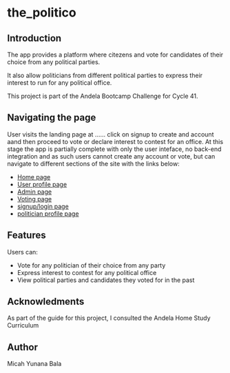 # the_politico

## Introduction

The app provides a platform where citezens and vote for
candidates of their choice from any political parties.

It also allow politicians from different political parties
to express their interest to run for any political office.

This project is part of the Andela Bootcamp Challenge for
Cycle 41.

## Navigating the page

User visits the landing page at ...... click on signup to create and account aand then proceed to vote or declare interest to
contest for an office. At this stage the app is partially complete
with only the user inteface, no back-end integration and as such users cannot create any account or vote, but can navigate to different sections of the site with the links below:

- [Home page](https://micahbala.github.io/the_politico/)
- [User profile page](https://micahbala.github.io/the_politico/UI/user_profile.html)
- [Admin page](https://micahbala.github.io/the_politico/UI/admin.html)
- [Voting page](https://micahbala.github.io/the_politico/UI/voting.html)
- [signup/login page](https://micahbala.github.io/the_politico/UI/signup.html)
- [politician profile page](https://micahbala.github.io/the_politico/UI/politician.html)

## Features

Users can:

- Vote for any politician of their choice from any party
- Express interest to contest for any political office
- View political parties and candidates they voted for in the past

## Acknowledments

As part of the guide for this project, I consulted the Andela Home Study Curriculum

## Author

Micah Yunana Bala
